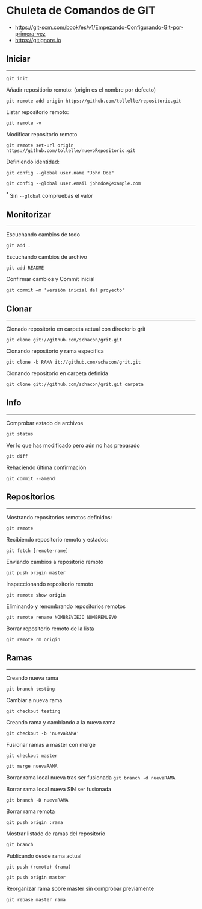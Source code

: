 # Chuleta de Comandos de GIT

- https://git-scm.com/book/es/v1/Empezando-Configurando-Git-por-primera-vez
- https://gitignore.io

## Iniciar
-----
`git init`

Añadir repositiorio remoto: (origin es el nombre por defecto)

`git remote add origin https://github.com/tollelle/repositorio.git`

Listar repositorio remoto:

`git remote -v`

Modificar repositorio remoto

`git remote set-url origin https://github.com/tollelle/nuevoRepositorio.git`

Definiendo identidad:

`git config --global user.name "John Doe"`

`git config --global user.email johndoe@example.com`

<sup>*</sup> Sin `--global` compruebas el valor

## Monitorizar
-----

Escuchando cambios de todo

`git add .` 

Escuchando cambios de archivo

`git add README`

Confirmar cambios y Commit inicial

`git commit –m 'versión inicial del proyecto'`

## Clonar
-----

Clonado repositorio en carpeta actual con directorio grit

`git clone git://github.com/schacon/grit.git`

Clonando repositorio y rama específica

`git clone -b RAMA it://github.com/schacon/grit.git`

Clonando repositorio en carpeta definida

`git clone git://github.com/schacon/grit.git carpeta`


## Info
-----

Comprobar estado de archivos

`git status`

Ver lo que has modificado pero aún no has preparado

`git diff`

Rehaciendo última confirmación

`git commit --amend`

## Repositorios 
-----

Mostrando repositorios remotos definidos:

`git remote`

Recibiendo repositorio remoto y estados:

`git fetch [remote-name]`

Enviando cambios a repositorio remoto

`git push origin master`

Inspeccionando repositorio remoto

`git remote show origin`

Eliminando y renombrando repositorios remotos

`git remote rename NOMBREVIEJO NOMBRENUEVO`

Borrar repositorio remoto de la lista

`git remote rm origin`

## Ramas
-----

Creando nueva rama

`git branch testing`


Cambiar a nueva rama

`git checkout testing`


Creando rama y cambiando a la nueva rama

`git checkout -b 'nuevaRAMA'`

Fusionar ramas a master con merge

`git checkout master`

`git merge nuevaRAMA`


Borrar rama local nueva tras ser fusionada
`git branch -d nuevaRAMA`

Borrar rama local nueva SIN ser fusionada

`git branch -D nuevaRAMA`


Borrar rama remota

`git push origin :rama`


Mostrar listado de ramas del repositorio

`git branch`


Publicando desde rama actual

`git push (remoto) (rama)`

`git push origin master`


Reorganizar rama sobre master sin comprobar previamente

`git rebase master rama`



